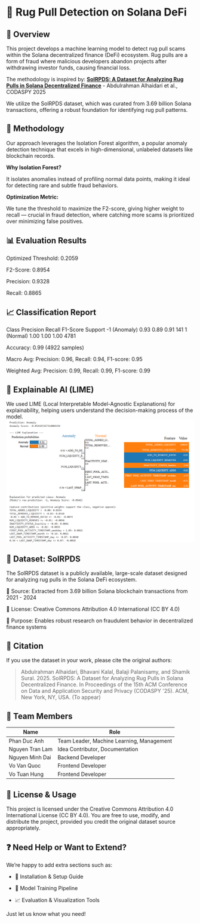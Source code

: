 # 🧠 Rug Pull Detection on Solana DeFi
## 📌 Overview
This project develops a machine learning model to detect rug pull scams within the Solana decentralized finance (DeFi) ecosystem. Rug pulls are a form of fraud where malicious developers abandon projects after withdrawing investor funds, causing financial loss.

The methodology is inspired by:
**[SolRPDS: A Dataset for Analyzing Rug Pulls in Solana Decentralized Finance](https://arxiv.org/abs/2504.07132)** - Abdulrahman Alhaidari et al., CODASPY 2025

We utilize the SolRPDS dataset, which was curated from 3.69 billion Solana transactions, offering a robust foundation for identifying rug pull patterns.

## 🧪 Methodology
Our approach leverages the Isolation Forest algorithm, a popular anomaly detection technique that excels in high-dimensional, unlabeled datasets like blockchain records.

**Why Isolation Forest?**

It isolates anomalies instead of profiling normal data points, making it ideal for detecting rare and subtle fraud behaviors.

**Optimization Metric:**

We tune the threshold to maximize the F2-score, giving higher weight to recall — crucial in fraud detection, where catching more scams is prioritized over minimizing false positives.

## 📊 Evaluation Results
Optimized Threshold: 0.2059

F2-Score: 0.8954

Precision: 0.9328

Recall: 0.8865

## 📈 Classification Report
Class	Precision	Recall	F1-Score	Support
-1 (Anomaly)	0.93	0.89	0.91	141
1 (Normal)	1.00	1.00	1.00	4781

Accuracy: 0.99 (4922 samples)

Macro Avg: Precision: 0.96, Recall: 0.94, F1-score: 0.95

Weighted Avg: Precision: 0.99, Recall: 0.99, F1-score: 0.99

## 🧠 Explainable AI (LIME)
We used LIME (Local Interpretable Model-Agnostic Explanations) for explainability, helping users understand the decision-making process of the model.
![alt text](image-1.png)

## 📂 Dataset: SolRPDS
The SolRPDS dataset is a publicly available, large-scale dataset designed for analyzing rug pulls in the Solana DeFi ecosystem.

🔹 Source: Extracted from 3.69 billion Solana blockchain transactions from 2021 - 2024

🔹 License: Creative Commons Attribution 4.0 International (CC BY 4.0)

🔹 Purpose: Enables robust research on fraudulent behavior in decentralized finance systems

## 📖 Citation
If you use the dataset in your work, please cite the original authors:

>Abdulrahman Alhaidari, Bhavani Kalal, Balaji Palanisamy, and Shamik Sural. 2025. SolRPDS: A Dataset for Analyzing Rug Pulls in Solana Decentralized Finance. In Proceedings of the 15th ACM Conference on Data and Application Security and Privacy (CODASPY '25). ACM, New York, NY, USA. (To appear)

## 👥 Team Members

| Name              | Role                                      |
|-------------------|-------------------------------------------|
| Phan Duc Anh      | Team Leader, Machine Learning, Management |
| Nguyen Tran Lam   | Idea Contributor, Documentation           |
| Nguyen Minh Dai   | Backend Developer                         |
| Vo Van Quoc       | Frontend Developer                        |
| Vo Tuan Hung      | Frontend Developer                        |


## 📜 License & Usage
This project is licensed under the Creative Commons Attribution 4.0 International License (CC BY 4.0).
You are free to use, modify, and distribute the project, provided you credit the original dataset source appropriately.

## ❓ Need Help or Want to Extend?
We’re happy to add extra sections such as:

- 🔧 Installation & Setup Guide

- 🧠 Model Training Pipeline

- 📈 Evaluation & Visualization Tools

Just let us know what you need!

